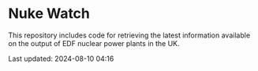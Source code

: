 # Nuke Watch

This repository includes code for retrieving the latest information available on the output of EDF nuclear power plants in the UK.

Last updated: 2024-08-10 04:16